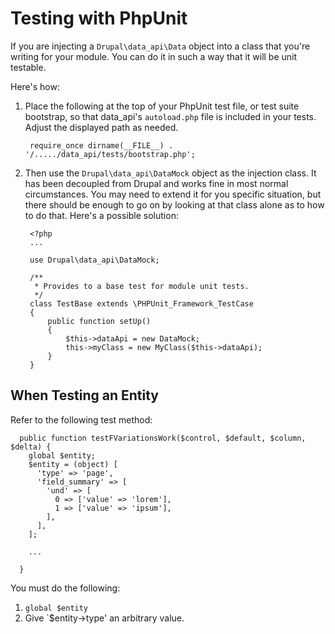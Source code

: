 # Testing with PhpUnit

If you are injecting a `Drupal\data_api\Data` object into a class that you're writing for your module.  You can do it in such a way that it will be unit testable.

Here's how:

1. Place the following at the top of your PhpUnit test file, or test suite bootstrap, so that data_api's `autoload.php` file is included in your tests.  Adjust the displayed path as needed.

        require_once dirname(__FILE__) . '/...../data_api/tests/bootstrap.php';

1. Then use the `Drupal\data_api\DataMock` object as the injection class.  It has been decoupled from Drupal and works fine in most normal circumstances.  You may need to extend it for you specific situation, but there should be enough to go on by looking at that class alone as to how to do that.  Here's a possible solution:

        <?php
        ...
        
        use Drupal\data_api\DataMock;
        
        /**
         * Provides to a base test for module unit tests.
         */
        class TestBase extends \PHPUnit_Framework_TestCase
        {
            public function setUp()
            {
                $this->dataApi = new DataMock;
                this->myClass = new MyClass($this->dataApi);
            }
        }

## When Testing an Entity

Refer to the following test method:

      public function testFVariationsWork($control, $default, $column, $delta) {
        global $entity;
        $entity = (object) [
          'type' => 'page',
          'field_summary' => [
            'und' => [
              0 => ['value' => 'lorem'],
              1 => ['value' => 'ipsum'],
            ],
          ],
        ];
        
        ...
        
      }
      
You must do the following:

1. `global $entity`
2. Give `$entity->type' an arbitrary value.
